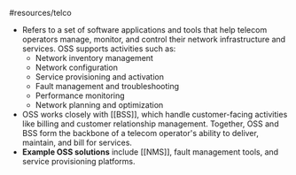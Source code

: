 #resources/telco 

- Refers to a set of software applications and tools that help telecom operators manage, monitor, and control their network infrastructure and services. OSS supports activities such as:
	- Network inventory management
	- Network configuration
	- Service provisioning and activation
	- Fault management and troubleshooting
	- Performance monitoring
	- Network planning and optimization
- OSS works closely with [[BSS]], which handle customer-facing activities like billing and customer relationship management. Together, OSS and BSS form the backbone of a telecom operator's ability to deliver, maintain, and bill for services.
- **Example OSS solutions** include [[NMS]], fault management tools, and service provisioning platforms.